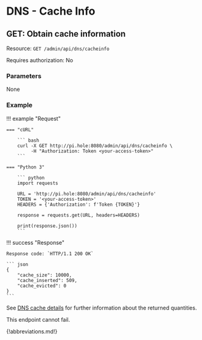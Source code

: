 # DNS - Cache Info

## GET: Obtain cache information

Resource: `GET /admin/api/dns/cacheinfo`

Requires authorization: No

### Parameters

None

### Example

<!-- markdownlint-disable code-block-style -->
!!! example "Request"

    === "cURL"

        ``` bash
        curl -X GET http://pi.hole:8080/admin/api/dns/cacheinfo \
             -H "Authorization: Token <your-access-token>"
        ```

    === "Python 3"

        ``` python
        import requests

        URL = 'http://pi.hole:8080/admin/api/dns/cacheinfo'
        TOKEN = '<your-access-token>'
        HEADERS = {'Authorization': f'Token {TOKEN}'}

        response = requests.get(URL, headers=HEADERS)

        print(response.json())
        ```

!!! success "Response"

    Response code: `HTTP/1.1 200 OK`

    ``` json
    {
        "cache_size": 10000,
        "cache_inserted": 509,
        "cache_evicted": 0
    }
    ```
<!-- markdownlint-enable code-block-style -->

See [DNS cache details](../../ftldns/dns-cache.md) for further information about the returned quantities.

This endpoint cannot fail.

{!abbreviations.md!}
